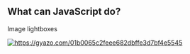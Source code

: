 ## What can JavaScript do?

Image lightboxes

<a href="https://gyazo.com/01b0065c2feee682dbffe3d7bf4e5545"><img src="https://i.gyazo.com/01b0065c2feee682dbffe3d7bf4e5545.gif" alt="https://gyazo.com/01b0065c2feee682dbffe3d7bf4e5545"/></a>